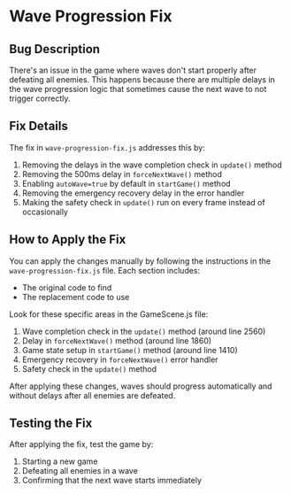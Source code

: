 # Wave Progression Fix

## Bug Description
There's an issue in the game where waves don't start properly after defeating all enemies. This happens because there are multiple delays in the wave progression logic that sometimes cause the next wave to not trigger correctly.

## Fix Details
The fix in `wave-progression-fix.js` addresses this by:

1. Removing the delays in the wave completion check in `update()` method
2. Removing the 500ms delay in `forceNextWave()` method
3. Enabling `autoWave=true` by default in `startGame()` method
4. Removing the emergency recovery delay in the error handler
5. Making the safety check in `update()` run on every frame instead of occasionally

## How to Apply the Fix

You can apply the changes manually by following the instructions in the `wave-progression-fix.js` file. Each section includes:
- The original code to find
- The replacement code to use

Look for these specific areas in the GameScene.js file:
1. Wave completion check in the `update()` method (around line 2560)
2. Delay in `forceNextWave()` method (around line 1860)
3. Game state setup in `startGame()` method (around line 1410)
4. Emergency recovery in `forceNextWave()` error handler
5. Safety check in the `update()` method

After applying these changes, waves should progress automatically and without delays after all enemies are defeated.

## Testing the Fix
After applying the fix, test the game by:
1. Starting a new game
2. Defeating all enemies in a wave
3. Confirming that the next wave starts immediately 
